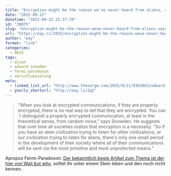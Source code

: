 ```yaml
---
title: "Encryption might be the reason we've never heard from aliens, says Snowden"
date: "2015-09-22"
datetime: "2015-09-22 21:37:39"
id: "30875"
slug: "encryption-might-be-the-reason-weve-never-heard-from-aliens-says-snowden"
url: "https://eay.cc/2015/encryption-might-be-the-reason-weve-never-heard-from-aliens-says-snowden/"
author: "eay"
format: "link"
categories:
  - 0815
tags:
  - alien
  - edward-snowden
  - fermi-paradoxon
  - verschluesselung
meta:
  - linked_list_url: "http://www.theverge.com/2015/9/21/9363863/edward-snowden-alien-encryption"
  - yourls_shorturl: "http://eay.li/2q2"
---
```


> "When you look at encrypted communications, if they are properly encrypted, there is no real way to tell that they are encrypted. You can´t distinguish a properly encrypted communication, at least in the theoretical sense, from random noise," says Snowden. He suggests that over time all societies realize that encryption is a necessity. "So if you have an alien civilization trying to listen for other civilizations, or our civilization trying to listen for aliens, there's only one small period in the development of their society where all of their communications will be sent via the most primitive and most unprotected means."

Apropos Fermi-Paradoxon: [Der bekanntlich beste Artikel zum Thema ist der hier von Wait but why](http://waitbutwhy.com/2014/05/fermi-paradox.html), solltet ihr unter einem Stein leben und den noch nicht kennen.
